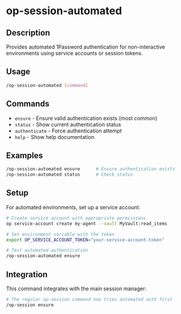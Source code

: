 # op-session-automated

## Description
Provides automated 1Password authentication for non-interactive environments using service accounts or session tokens.

## Usage
```bash
/op-session-automated [command]
```

## Commands
- `ensure` - Ensure valid authentication exists (most common)
- `status` - Show current authentication status
- `authenticate` - Force authentication attempt
- `help` - Show help documentation

## Examples
```bash
/op-session-automated ensure      # Ensure authentication exists
/op-session-automated status      # Check status
```

## Setup
For automated environments, set up a service account:
```bash
# Create service account with appropriate permissions
op service-account create my-agent --vault MyVault:read_items

# Set environment variable with the token
export OP_SERVICE_ACCOUNT_TOKEN="your-service-account-token"

# Test automated authentication
/op-session-automated ensure
```

## Integration
This command integrates with the main session manager:
```bash
# The regular op-session command now tries automated auth first
/op-session ensure
```